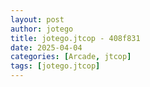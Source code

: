```yaml
---
layout: post
author: jotego
title: jotego.jtcop - 408f831
date: 2025-04-04
categories: [Arcade, jtcop]
tags: [jotego.jtcop]
---
```


